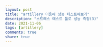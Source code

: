 ```yaml
---  
layout: post  
title: "artillery 이용해 성능 테스트해보기"   
description: "스트레스 테스트 툴로 성능 측정(3)"  
date: 2021-11-06
tags: [artillery]
comments: true  
share: true
---  
```


<br />

<br />











































